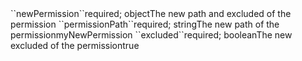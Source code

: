 <tr><td>``newPermission``</td><td>required; object</td><td>The new path and excluded of the permission</td><td></td><td></td></tr>

<tr><td>``permissionPath``</td><td>required; string</td><td>The new path of the permission</td><td>myNewPermission</td><td></td></tr>
<tr><td>``excluded``</td><td>required; boolean</td><td>The new excluded of the permission</td><td>true</td><td></td></tr>

 